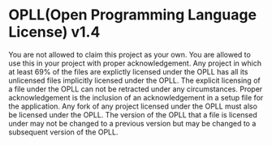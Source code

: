 # OPLL(Open Programming Language License) v1.4
You are not allowed to claim this project as your own. You are allowed to use this in your project with proper acknowledgement. Any project in which at least 69% of the files are explictly licensed under the OPLL has all its unlicensed files implicitly licensed under the OPLL. The explicit licensing of a file under the OPLL can not be retracted under any circumstances. Proper acknowledgement is the inclusion of an acknowledgement in a setup file for the application. Any fork of any project licensed under the OPLL must also be licensed under the OPLL. The version of the OPLL that a file is licensed under may not be changed to a previous version but may be changed to a subsequent version of the OPLL.
